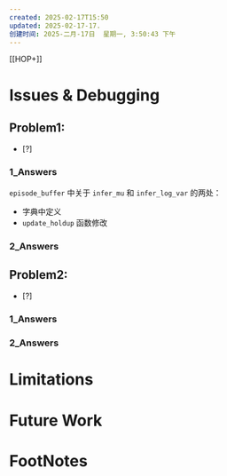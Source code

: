 ```yaml
---
created: 2025-02-17T15:50
updated: 2025-02-17-17.
创建时间: 2025-二月-17日  星期一, 3:50:43 下午
---
```

[[HOP+]]


# Issues & Debugging

## Problem1: 
- [?] 

### 1_Answers
`episode_buffer` 中关于 `infer_mu` 和 `infer_log_var` 的两处：
- 字典中定义
- `update_holdup` 函数修改

### 2_Answers



## Problem2: 
- [?] 

### 1_Answers


### 2_Answers



# Limitations
# Future Work
# FootNotes